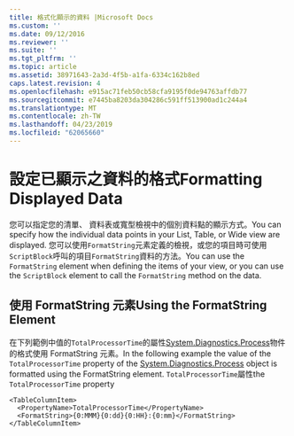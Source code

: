 ```yaml
---
title: 格式化顯示的資料 |Microsoft Docs
ms.custom: ''
ms.date: 09/12/2016
ms.reviewer: ''
ms.suite: ''
ms.tgt_pltfrm: ''
ms.topic: article
ms.assetid: 38971643-2a3d-4f5b-a1fa-6334c162b8ed
caps.latest.revision: 4
ms.openlocfilehash: e915ac71feb50cb58cfa9195f0de94763affdb77
ms.sourcegitcommit: e7445ba8203da304286c591ff513900ad1c244a4
ms.translationtype: MT
ms.contentlocale: zh-TW
ms.lasthandoff: 04/23/2019
ms.locfileid: "62065660"
---
```

# <a name="formatting-displayed-data"></a><span data-ttu-id="e223e-102">設定已顯示之資料的格式</span><span class="sxs-lookup"><span data-stu-id="e223e-102">Formatting Displayed Data</span></span>

<span data-ttu-id="e223e-103">您可以指定您的清單、 資料表或寬型檢視中的個別資料點的顯示方式。</span><span class="sxs-lookup"><span data-stu-id="e223e-103">You can specify how the individual data points in your List, Table, or Wide view are displayed.</span></span> <span data-ttu-id="e223e-104">您可以使用`FormatString`元素定義的檢視，或您的項目時可使用`ScriptBlock`呼叫的項目`FormatString`資料的方法。</span><span class="sxs-lookup"><span data-stu-id="e223e-104">You can use the `FormatString` element when defining the items of your view, or you can use the `ScriptBlock` element to call the `FormatString` method on the data.</span></span>

## <a name="using-the-formatstring-element"></a><span data-ttu-id="e223e-105">使用 FormatString 元素</span><span class="sxs-lookup"><span data-stu-id="e223e-105">Using the FormatString Element</span></span>

<span data-ttu-id="e223e-106">在下列範例中值的`TotalProcessorTime`的屬性[System.Diagnostics.Process](/dotnet/api/System.Diagnostics.Process)物件的格式使用 FormatString 元素。</span><span class="sxs-lookup"><span data-stu-id="e223e-106">In the following example the value of the `TotalProcessorTime` property of the [System.Diagnostics.Process](/dotnet/api/System.Diagnostics.Process) object is formatted using the FormatString element.</span></span> <span data-ttu-id="e223e-107">`TotalProcessorTime`屬性</span><span class="sxs-lookup"><span data-stu-id="e223e-107">the `TotalProcessorTime` property</span></span>

```
<TableColumnItem>
  <PropertyName>TotalProcessorTime</PropertyName>
  <FormatString>{0:MMM}{0:dd}{0:HH}:{0:mm}</FormatString>
</TableColumnItem>
```



